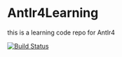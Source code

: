 # Antlr4Learning

this is a learning code repo for Antlr4

[![Build Status](https://travis-ci.org/michaelliao/openweixin.svg?branch=master)](https://travis-ci.org/michaelliao/openweixin)